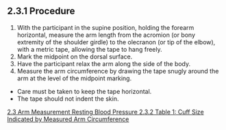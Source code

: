 ## 2.3.1 Procedure

1. With the participant in the supine position, holding the forearm horizontal, measure the arm length from the acromion (or bony extremity of the shoulder girdle) to the olecranon (or tip of the elbow), with a metric tape, allowing the tape to hang freely.
2. Mark the midpoint on the dorsal surface.
3. Have the participant relax the arm along the side of the body.
4. Measure the arm circumference by drawing the tape snugly around the arm at the level of the midpoint marking.

* Care must be taken to keep the tape horizontal.
* The tape should not indent the skin.


<div class="center">
<div class="btn-group">
  <a href=":pages_path:/manuals/resting-blood-pressure/2-03-00-arm-measurement.md" class="btn btn-default">
    <span class="glyphicon glyphicon-chevron-left"></span>
    2.3 Arm Measurement
  </a>

  <a href=":pages_path:/manuals/resting-blood-pressure" class="btn btn-default">
    <span class="glyphicon glyphicon-chevron-up"></span>
    Resting Blood Pressure
  </a>

  <a href=":pages_path:/manuals/resting-blood-pressure/2-03-02-table1-cuff-size.md" class="btn btn-success">
    2.3.2 Table 1: Cuff Size Indicated by Measured Arm Circumference
    <span class="glyphicon glyphicon-chevron-right"></span>
  </a>
</div>
</div>
